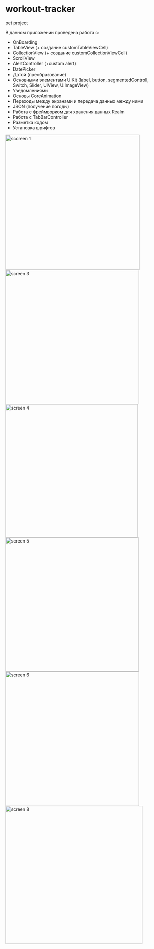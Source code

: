 # workout-tracker
pet project

В данном приложении проведена работа с:

- OnBoarding
- TableView (+ создание customTableViewCell)
- CollectionView (+ создание customCollectionViewCell)
- ScrollView
- AlertController (+custom alert)
- DatePicker
- Датой (преобразование)
- Основными элементами UIKit (label, button, segmentedControll, Switch, Slider, UIView, UIImageView)
- Уведомлениями
- Основы CoreAnimation
- Переходы между экранами и передача данных между ними
- JSON (получение погоды)
- Работа с фреймворком для хранения данных Realm
- Работа с TabBarController
- Разметка кодом
- Установка шрифтов

<img width="429" alt="sccreen 1" src="https://github.com/EdgarIsaev/workout-tracker/assets/122354907/3a3d3e2f-fb44-4e93-b60b-ed88d158c141">

<img width="427" alt="screen 3" src="https://github.com/EdgarIsaev/workout-tracker/assets/122354907/6ceaab1a-97ec-47c2-a851-8db234ce59d7">

<img width="423" alt="screen 4" src="https://github.com/EdgarIsaev/workout-tracker/assets/122354907/3f9f3ebe-4738-42a2-bcba-3aaa28fa5fab">

<img width="426" alt="screen 5" src="https://github.com/EdgarIsaev/workout-tracker/assets/122354907/b089844c-975f-40b0-b97f-2aa791fe13e1">

<img width="427" alt="screen 6" src="https://github.com/EdgarIsaev/workout-tracker/assets/122354907/e64630ed-84fb-4b8e-9302-3cd1f8d739b6">

<img width="438" alt="screen 8" src="https://github.com/EdgarIsaev/workout-tracker/assets/122354907/f8c77e53-02cd-4511-a70d-399bd39271f8">
